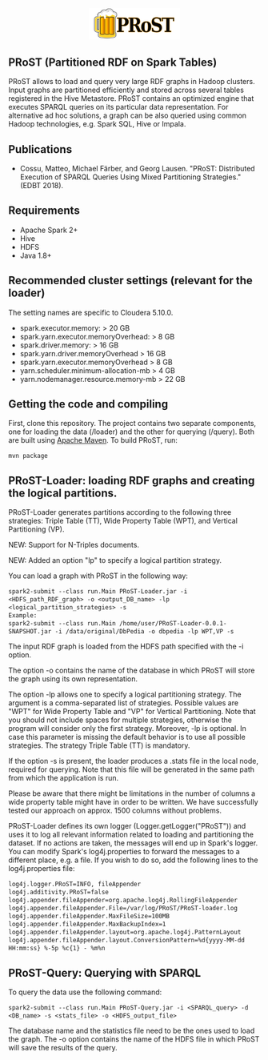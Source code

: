 <p align="center"> <img width="36%" src="PRoST_logo.svg"></p>

## PRoST (Partitioned RDF on Spark Tables)
PRoST allows to load and query very large RDF graphs in Hadoop clusters.
Input graphs are partitioned efficiently and stored across several tables registered in the Hive Metastore. PRoST contains an optimized engine that executes SPARQL queries on its particular data representation. For alternative ad hoc solutions, a graph can be also queried using common Hadoop technologies, e.g. Spark SQL, Hive or Impala. 

## Publications
  - Cossu, Matteo, Michael Färber, and Georg Lausen. "PRoST: Distributed Execution of SPARQL Queries Using Mixed Partitioning Strategies." (EDBT 2018).

## Requirements
  - Apache Spark 2+
  - Hive
  - HDFS
  - Java 1.8+
  
## Recommended cluster settings (relevant for the loader)
The setting names are specific to Cloudera 5.10.0.
  - spark.executor.memory: > 20 GB 
  - spark.yarn.executor.memoryOverhead: > 8 GB
  - spark.driver.memory: > 16 GB
  - spark.yarn.driver.memoryOverhead > 16 GB
  - spark.yarn.executor.memoryOverhead > 8 GB
  - yarn.scheduler.minimum-allocation-mb >  4 GB 
  - yarn.nodemanager.resource.memory-mb > 22 GB
 

## Getting the code and compiling
First, clone this repository. The project contains two separate components, one for loading the data (/loader) and the other for querying (/query).
Both are built using [Apache Maven](http://maven.apache.org/).
To build PRoST, run:

    mvn package

## PRoST-Loader: loading RDF graphs and creating the logical partitions.
PRoST-Loader generates partitions according to the following three strategies: Triple Table (TT), Wide Property Table (WPT), and Vertical Partitioning (VP).

NEW: Support for N-Triples documents.

NEW: Added an option "lp" to specify a logical partition strategy.

You can load a graph with PRoST in the following way:

    spark2-submit --class run.Main PRoST-Loader.jar -i <HDFS_path_RDF_graph> -o <output_DB_name> -lp <logical_partition_strategies> -s
	Example:
	spark2-submit --class run.Main /home/user/PRoST-Loader-0.0.1-SNAPSHOT.jar -i /data/original/DbPedia -o dbpedia -lp WPT,VP -s
	

The input RDF graph is loaded from the HDFS path specified with the -i option.

The option -o contains the name of the database in which PRoST will store the graph using its own representation.

The option -lp allows one to specify a logical partitioning strategy. The argument is a comma-separated list of strategies. 
Possible values are "WPT" for Wide Property Table and "VP" for Vertical Partitioning. Note that you should not include spaces for multiple strategies, otherwise the program will consider only the first strategy. Moreover, -lp is optional. In case this parameter is missing the default behavior is to use all possible strategies. The strategy Triple Table (TT) is mandatory.

If the option -s is present, the loader produces a .stats file in the local node, required for querying.
Note that this file will be generated in the same path from which the application is run. 

Please be aware that there might be limitations in the number of columns a wide property table might have in order to be written.
We have successfully tested our approach on approx. 1500 columns without problems.

PRoST-Loader defines its own logger (Logger.getLogger("PRoST")) and uses it to log all relevant information related to loading and partitioning the dataset. If no actions are taken, the messages will end up in Spark's logger.
You can modify Spark's log4j.properties to forward the messages to a different place, e.g. a file.
If you wish to do so, add the following lines to the log4j.properties file:

	log4j.logger.PRoST=INFO, fileAppender
	log4j.additivity.PRoST=false
	log4j.appender.fileAppender=org.apache.log4j.RollingFileAppender
	log4j.appender.fileAppender.File=/var/log/PRoST/PRoST-loader.log
	log4j.appender.fileAppender.MaxFileSize=100MB
	log4j.appender.fileAppender.MaxBackupIndex=1
	log4j.appender.fileAppender.layout=org.apache.log4j.PatternLayout
	log4j.appender.fileAppender.layout.ConversionPattern=%d{yyyy-MM-dd HH:mm:ss} %-5p %c{1} - %m%n


## PRoST-Query: Querying with SPARQL
To query the data use the following command:

    spark2-submit --class run.Main PRoST-Query.jar -i <SPARQL_query> -d <DB_name> -s <stats_file> -o <HDFS_output_file>
    
The database name and the statistics file need to be the ones used to load the graph.
The -o option contains the name of the HDFS file in which PRoST will save the results of the query.
